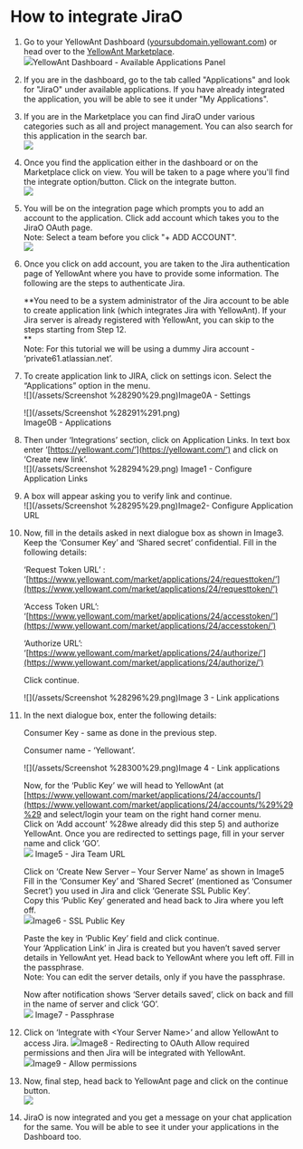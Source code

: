 # **How to integrate JiraO**

1. Go to your YellowAnt Dashboard \([yoursubdomain.yellowant.com](/yoursubdomain.yellowant.com)\) or head over to the [YellowAnt Marketplace](https://www.yellowant.com/marketplace).  
   ![](/assets/InstaDash.jpg)YellowAnt Dashboard - Available Applications Panel

2. If you are in the dashboard, go to the tab called "Applications" and look for "JiraO" under available applications. If you have already integrated the application, you will be able to see it under "My Applications".

3. If you are in the Marketplace you can find JiraO under various categories such as all and project management. You can also search for this application in the search bar.  
   ![](/assets/jira.png)

4. Once you find the application either in the dashboard or on the Marketplace click on view. You will be taken to a page where you'll find the integrate option/button. Click on the integrate button.  
   ![](/assets/jirao1.png)

5. You will be on the integration page which prompts you to add an account to the application. Click add account which takes you to the JiraO OAuth page.  
   Note: Select a team before you click "+ ADD ACCOUNT".  
   ![](/assets/jiraaddacc.png)

6. Once you click on add account, you are taken to the Jira authentication page of YellowAnt where you have to provide some information. The following are the steps to authenticate Jira.

   **You need to be a system administrator of the Jira account to be able to create application link \(which integrates Jira with YellowAnt\). If your Jira server is already registered with YellowAnt, you can skip to the steps starting from Step 12.                           
   **  
   Note: For this tutorial we will be using a dummy Jira account - ‘private61.atlassian.net’.

7. To create application link to JIRA, click on settings icon. Select the “Applications” option in the menu.  
   ![](/assets/Screenshot %28290%29.png)Image0A - Settings

   ![](/assets/Screenshot %28291%291.png)  
   Image0B - Applications

8. Then under ‘Integrations’ section, click on Application Links. In text box enter ‘[https://yellowant.com/’](https://yellowant.com/’) and click on ‘Create new link’.  
   ![](/assets/Screenshot %28294%29.png) Image1 - Configure Application Links

9. A box will appear asking you to verify link and continue.  
    ![](/assets/Screenshot %28295%29.png)Image2- Configure Application URL

10. Now, fill in the details asked in next dialogue box as shown in Image3. Keep the ‘Consumer Key’ and ‘Shared secret’ confidential. Fill in the following details:

    ‘Request Token URL’ :  ‘[https://www.yellowant.com/market/applications/24/requesttoken/’](https://www.yellowant.com/market/applications/24/requesttoken/’)

    ‘Access Token URL’: ‘[https://www.yellowant.com/market/applications/24/accesstoken/’](https://www.yellowant.com/market/applications/24/accesstoken/’)

    ‘Authorize URL’: ‘[https://www.yellowant.com/market/applications/24/authorize/’](https://www.yellowant.com/market/applications/24/authorize/’)

    Click continue.

    ![](/assets/Screenshot %28296%29.png)Image 3 - Link applications

11. In the next dialogue box, enter the following details:

    Consumer Key - same as done in the previous step.

    Consumer name - ‘Yellowant’.

    ![](/assets/Screenshot %28300%29.png)Image 4 - Link applications

    Now, for the ‘Public Key’ we will head to YellowAnt \(at [https://www.yellowant.com/market/applications/24/accounts/](https://www.yellowant.com/market/applications/24/accounts/%29%29%29 and select/login your team on the right hand corner menu.  
    Click on ‘Add account’ %28we already did this step 5\) and authorize YellowAnt. Once you are redirected to settings page, fill in your server name and click ‘GO’.  
     ![](/assets/6.png)   Image5 - Jira Team URL

    Click on ‘Create New Server – Your Server Name’ as shown in Image5  
    Fill in the ‘Consumer Key’ and ‘Shared Secret’ \(mentioned as ‘Consumer Secret’\) you used in Jira and click ‘Generate SSL Public Key’.  
    Copy this ‘Public Key’ generated and head back to Jira where you left off.  
     ![](/assets/7.png)Image6 - SSL Public Key

    Paste the key in ‘Public Key’ field and click continue.  
    Your ‘Application Link’ in Jira is created but you haven’t saved server details in YellowAnt yet. Head back to YellowAnt where you left off. Fill in the passphrase.  
    Note: You can edit the server details, only if you have the passphrase.

    Now after notification shows ‘Server details saved’, click on back and fill in the name of server and click ‘GO’.  
     ![](/assets/8.png)   Image7 - Passphrase

12. Click on ‘Integrate with &lt;Your Server Name&gt;’ and allow YellowAnt to access Jira. ![](/assets/9.png)Image8 - Redirecting to OAuth Allow required permissions and then Jira will be integrated with YellowAnt.  
    ![](/assets/10.png)Image9 - Allow permissions

13. Now,  final step, head back to YellowAnt page and click on the continue button.  
    ![](/assets/Jiar011.png)

14. JiraO is now integrated and you get a message on your chat application for the same. You will be able to see it under your applications in the Dashboard too.



